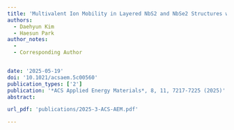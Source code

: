 ```yaml
---
title: 'Multivalent Ion Mobility in Layered NbS2 and NbSe2 Structures with Trigonal Prismatic Transition Metal Coordination'
authors:
  - Daehyun Kim
  - Haesun Park
author_notes:
  - 
  - Corresponding Author


date: '2025-05-19'
doi: '10.1021/acsaem.5c00560'
publication_types: ['2']
publication: '*ACS Applied Energy Materials*, 8, 11, 7217-7225 (2025)'
abstract: 

url_pdf: 'publications/2025-3-ACS-AEM.pdf'

---
```



<!--- Supplementary notes can be added here, including [code and math](https://wowchemy.com/docs/content/writing-markdown-latex/). --->